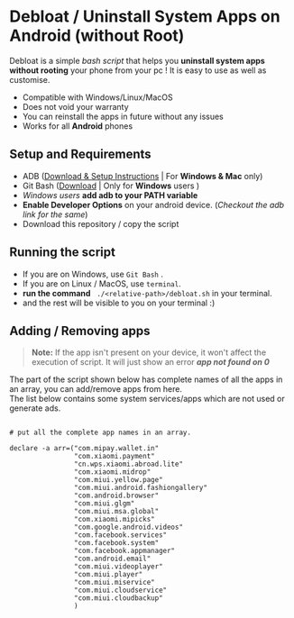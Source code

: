 # Debloat / Uninstall System Apps on Android (without Root)

Debloat is a simple _bash script_ that helps you **uninstall system apps without rooting** your phone from your pc ! It is easy to use as well as customise. 

  - Compatible with Windows/Linux/MacOS
  - Does not void your warranty
  - You can reinstall the apps in future without any issues
  - Works for all **Android** phones

## Setup and Requirements

  - ADB ([Download & Setup Instructions](https://www.google.com) | For **Windows & Mac** only)
  - Git Bash ([Download](https://gitforwindows.org/) | Only for **Windows** users )
  - _Windows users_ **add adb to your PATH variable**
  - **Enable Developer Options** on your android device. (_Checkout the adb link for the same_)
  - Download this repository / copy the script

## Running the script


 - If you are on Windows, use `Git Bash` .
 - If you are on Linux / MacOS, use ```terminal```.
 - **run the command**   ``` ./<relative-path>/debloat.sh``` in your terminal.
 - and the rest will be visible to you on your terminal :)

## Adding / Removing apps

> **Note:** If the app isn't present on your device, it won't affect the execution of script. It will just show an error **_app not found on 0_**

The part of the script shown below has complete names of all the apps in an array, you can add/remove apps from here.  
The list below contains some system services/apps which are not used or generate ads.
```

# put all the complete app names in an array.

declare -a arr=("com.mipay.wallet.in"
				"com.xiaomi.payment"
				"cn.wps.xiaomi.abroad.lite"
				"com.xiaomi.midrop"
				"com.miui.yellow.page"
				"com.miui.android.fashiongallery"
				"com.android.browser"
				"com.miui.glgm"
				"com.miui.msa.global"
				"com.xiaomi.mipicks"
				"com.google.android.videos"
				"com.facebook.services"
				"com.facebook.system"
				"com.facebook.appmanager"
				"com.android.email"
				"com.miui.videoplayer"
				"com.miui.player"
				"com.miui.miservice"
				"com.miui.cloudservice"
				"com.miui.cloudbackup"
				)
```



